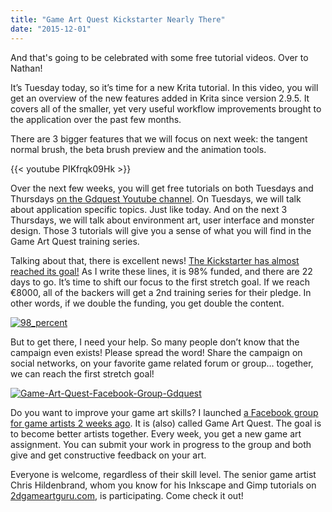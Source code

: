```yaml
---
title: "Game Art Quest Kickstarter Nearly There"
date: "2015-12-01"
---
```


And that's going to be celebrated with some free tutorial videos. Over to Nathan!

It’s Tuesday today, so it’s time for a new Krita tutorial. In this video, you will get an overview of the new features added in Krita since version 2.9.5. It covers all of the smaller, yet very useful workflow improvements brought to the application over the past few months.

There are 3 bigger features that we will focus on next week: the tangent normal brush, the beta brush preview and the animation tools.

{{< youtube PIKfrqk09Hk >}}

Over the next few weeks, you will get free tutorials on both Tuesdays and Thursdays [on the Gdquest Youtube channel](https://www.youtube.com/c/gdquest). On Tuesdays, we will talk about application specific topics. Just like today. And on the next 3 Thursdays, we will talk about environment art, user interface and monster design. Those 3 tutorials will give you a sense of what you will find in the Game Art Quest training series.

Talking about that, there is excellent news! [The Kickstarter has almost reached its goal!](https://www.kickstarter.com/projects/gdquest/game-art-quest-make-professional-2d-art-with-krita) As I write these lines, it is 98% funded, and there are 22 days to go. It’s time to shift our focus to the first stretch goal. If we reach €8000, all of the backers will get a 2nd training series for their pledge. In other words, if we double the funding, you get double the content.

[![98_percent](/images/posts/2015/98_percent.jpg)](/images/posts/2015/98_percent.jpg)

But to get there, I need your help. So many people don’t know that the campaign even exists! Please spread the word! Share the campaign on social networks, on your favorite game related forum or group… together, we can reach the first stretch goal!

[![Game-Art-Quest-Facebook-Group-Gdquest](/images/posts/2015/Game-Art-Quest-Facebook-Group-Gdquest.jpg)](/images/posts/2015/Game-Art-Quest-Facebook-Group-Gdquest.jpg)

Do you want to improve your game art skills? I launched [a Facebook group for game artists 2 weeks ago](https://www.facebook.com/groups/GameArtQuest/). It is (also) called Game Art Quest. The goal is to become better artists together. Every week, you get a new game art assignment. You can submit your work in progress to the group and both give and get constructive feedback on your art.

Everyone is welcome, regardless of their skill level. The senior game artist Chris Hildenbrand, whom you know for his Inkscape and Gimp tutorials on [2dgameartguru.com](2dgameartguru.com), is participating. Come check it out!
